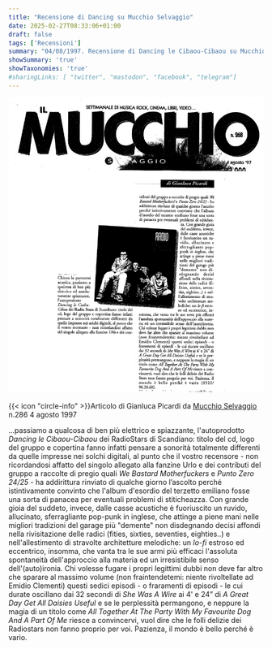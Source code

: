 ```yaml
---
title: "Recensione di Dancing su Mucchio Selvaggio"
date: 2025-02-27T08:33:06+01:00
draft: false
tags: ['Recensioni']
summary: "04/08/1997. Recensione di Dancing le Cibaou-Cibaou su Mucchio Selvaggio. A cura di Gianluca Picardi."
showSummary: 'true'
showTaxonomies: 'true'
#sharingLinks: [ "twitter", "mastodon", "facebook", "telegram"]
---
```

![Articolo](featured.png)

{{< icon "circle-info" >}}Articolo di Gianluca Picardi da [Mucchio Selvaggio](https://it.wikipedia.org/wiki/Il_mucchio_selvaggio_(rivista)) n.286 4 agosto 1997

...passiamo a qualcosa di ben più elettrico e spiazzante, l'autoprodotto *Dancing le Cibaou-Cibaou* dei RadioStars di Scandiano: titolo del cd, logo del gruppo e copertina fanno infatti pensare a sonorità totalmente differenti da quelle impresse nei solchi digitali, al punto che il vostro recensore - non ricordandosi affatto del singolo allegato alla fanzine Urlo e dei contributi del gruppo a raccolte di pregio quali *We Bastard Motherfuckers* e *Punto Zero 24/25* - ha addirittura rinviato di qualche giorno l’ascolto perché istintivamente convinto che l'album d'esordio del terzetto emiliano fosse una sorta di panacea per eventuali problemi di stiticheazza. Con grande gioia del suddeto, invece, dalle casse acustiche è fuoriuscito un ruvido, allucinato, sferragliante pop-punk in inglese, che attinge a piene mani nelle migliori tradizioni del garage più "demente" non disdegnando decisi affondi nella rivisitazione delle radici (fities, sixties, seventies, eighties..) e nell'allestimento di stravolte architetture melodiche: un *lo-fi* estroso ed eccentrico, insomma, che vanta tra le sue armi più efficaci
l'assoluta spontaneità dell'approccio alla materia ed un irresistibile senso dell'(auto)ironia.
Chi volesse fugare i propri legittimi dubbi non deve far altro che sparare al massimo volume
(non fraintendetemi: niente rivoltellate ad Emidio Clementi) questi sedici episodi - o fraramenti di episodi - le cui durate oscillano dai 32 secondi di *She Was A Wire* ai 4' e 24” di *A Great Day Get All Daisies Useful* e se le perplessità permangono, e neppure la magia di un
titolo come *All Together At The Party With My Favourite Dog And A Part Of Me* riesce a convincervi, vuol dire che le folli delizie dei Radiostars non fanno proprio per voi. Pazienza, il mondo è bello perché è vario.
